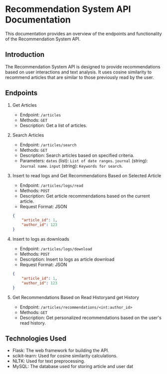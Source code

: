 # Recommendation System API Documentation

This documentation provides an overview of the endpoints and functionality of the Recommendation System API.

## Introduction

The Recommendation System API is designed to provide recommendations based on user interactions and text analysis. It uses cosine similarity to recommend articles that are similar to those previously read by the user.

## Endpoints
1. Get Articles

    - Endpoint: `/articles`
    - Methods: `GET`
    - Description: Get a list of articles.

2. Search Articles

    - Endpoint: `/articles/search`
    - Methods: `GET`
    - Description: Search articles based on specified criteria.
    - Parameters:
        `dates` (list): `List of date ranges`.
        `journal` (string): `Journal name`.
        `input` (string): `Keywords for search`.


3. Insert to read logs and Get Recommendations Based on Selected Article

    - Endpoint: `/articles/logs/read`
    - Methods: `POST`
    - Description: Get article recommendations based on the current article.
    - Request Format: JSON

    ```json
    {
        "article_id": 1,
        "author_id": 123
    }
    ```
3. Insert to logs as downloads

    - Endpoint: `/articles/logs/download`
    - Methods: `POST`
    - Description: Insert to logs as article download
    - Request Format: JSON

    ```json
    {
        "article_id": 1,
        "author_id": 123
    }
    ```


4. Get Recommendations Based on Read Historyand get History

    - Endpoint: `/articles/recommendations/<int:author_id>`
    - Methods: `GET`
    - Description: Get personalized recommendations based on the user's read history.



## Technologies Used

- Flask: The web framework for building the API.
- scikit-learn: Used for cosine similarity calculations.
- NLTK: Used for text preprocessing.
- MySQL: The database used for storing article and user dat
